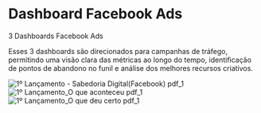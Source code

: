 # Dashboard Facebook Ads

3 Dashboards Facebook Ads

Esses 3 dashboards são direcionados para campanhas de tráfego, permitindo uma visão clara das métricas ao longo do tempo, identificação de pontos de abandono no funil e análise dos melhores recursos criativos.

![1º Lançamento - Sabedoria Digital(Facebook) pdf_1](https://github.com/JorgeFerreira09/Dashboard-Facebook-Ads/assets/106722825/3167fac3-7e74-410f-8099-c07d972c4146)
![1º Lançamento_O que aconteceu  pdf_1](https://github.com/JorgeFerreira09/Dashboard-Facebook-Ads/assets/106722825/05e46bd6-5b1f-49bf-a267-9bbc1276899a)
![1º Lançamento_O que deu certo pdf_1](https://github.com/JorgeFerreira09/Dashboard-Facebook-Ads/assets/106722825/fe7ab83c-88b9-4cfe-8e64-8a7a8eb8c2a9)
